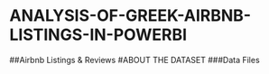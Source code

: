 # ANALYSIS-OF-GREEK-AIRBNB-LISTINGS-IN-POWERBI
##Airbnb Listings & Reviews
#ABOUT THE DATASET
###Data Files
